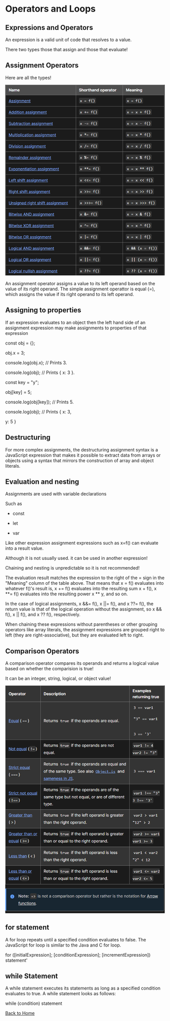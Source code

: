 # Operators and Loops


## Expressions and Operators 


An expression is a valid unit of code that resolves to a value.

There two types those that assign and those that evaluate!


## Assignment Operators

Here are all the types!

![Cool](../img/Thebest.PNG)



An assignment operator assigns a value to its left operand based on the value of its right operand. The simple assignment operattor is equal (=), which assigns the value if its right operand to its left operand. 

## Assigning to properties

If an expression evaluates to an object then the left hand side of an assignment expression may make assignments to properties of that expression


const obj = {};

obj.x = 3;

console.log(obj.x); // Prints 3.

console.log(obj); // Prints { x: 3 }.

const key = "y";

obj[key] = 5;

console.log(obj[key]); // Prints 5.

console.log(obj); // Prints { x: 3,

 y: 5 }

 ## Destructuring 

For more complex assignments, the destructuring assignment syntax is a JavaScript expression that makes it possible to extract data from arrays or objects using a syntax that mirrors the construction of array and object literals.

## Evaluation and nesting

Assignments are used with variable declarations

Such as 

- const

- let

- var

Like other expression assignment expressions such as x=f() can evaluate into a result value.

Although it is not usually used. it can be used in another expression!

Chaining and nesting is unpredictable so it is not recommended!

The evaluation result matches the expression to the right of the = sign in the "Meaning" column of the table above. That means that x = f() evaluates into whatever f()'s result is, x += f() evaluates into the resulting sum x + f(), x **= f() evaluates into the resulting power x ** y, and so on.

In the case of logical assignments, x &&= f(), x ||= f(), and x ??= f(), the return value is that of the logical operation without the assignment, so x && f(), x || f(), and x ?? f(), respectively.

When chaining these expressions without parentheses or other grouping operators like array literals, the assignment expressions are grouped right to left (they are right-associative), but they are evaluated left to right.

## Comparison Operators 

A comparison operator compares its operands and returns a logical value based on whether the comparision is true!

It can be an integer, string, logical, or object value!

![compa](../img/comparisio.PNG)

## for statement

A for loop repeats until a specified condition evaluates to false. The JavaScript for loop is similar to the Java and C for loop.


for ([initialExpression]; [conditionExpression]; [incrementExpression])
  statement'

## while Statement


A while statement executes its statements as long as a specified condition evaluates to true. A while statement looks as follows:

while (condition)
  statement

  [Back to Home](https://zusolaris.github.io/reading-notes/)
